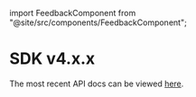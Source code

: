 import FeedbackComponent from "@site/src/components/FeedbackComponent";

# SDK v4.x.x

The most recent API docs can be viewed [here](https://lit-js-sdk-v3-api-docs.vercel.app/).

<FeedbackComponent/>
